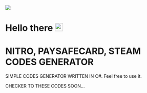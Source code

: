 ![](https://filmdaily.co/wp-content/uploads/2021/06/dis-01.jpg)
# Hello there <img src="https://media.giphy.com/media/hvRJCLFzcasrR4ia7z/giphy.gif" width="25px"></h2>
# NITRO, PAYSAFECARD, STEAM CODES GENERATOR
SIMPLE CODES GENERATOR WRITTEN IN C#. Feel free to use it.

CHECKER TO THESE CODES SOON...
